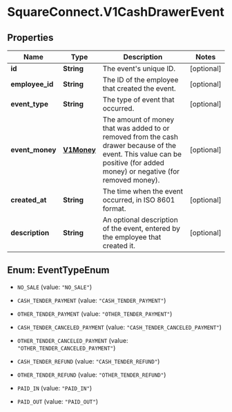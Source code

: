 # SquareConnect.V1CashDrawerEvent

## Properties
Name | Type | Description | Notes
------------ | ------------- | ------------- | -------------
**id** | **String** | The event&#39;s unique ID. | [optional] 
**employee_id** | **String** | The ID of the employee that created the event. | [optional] 
**event_type** | **String** | The type of event that occurred. | [optional] 
**event_money** | [**V1Money**](V1Money.md) | The amount of money that was added to or removed from the cash drawer because of the event. This value can be positive (for added money) or negative (for removed money). | [optional] 
**created_at** | **String** | The time when the event occurred, in ISO 8601 format. | [optional] 
**description** | **String** | An optional description of the event, entered by the employee that created it. | [optional] 


<a name="EventTypeEnum"></a>
## Enum: EventTypeEnum


* `NO_SALE` (value: `"NO_SALE"`)

* `CASH_TENDER_PAYMENT` (value: `"CASH_TENDER_PAYMENT"`)

* `OTHER_TENDER_PAYMENT` (value: `"OTHER_TENDER_PAYMENT"`)

* `CASH_TENDER_CANCELED_PAYMENT` (value: `"CASH_TENDER_CANCELED_PAYMENT"`)

* `OTHER_TENDER_CANCELED_PAYMENT` (value: `"OTHER_TENDER_CANCELED_PAYMENT"`)

* `CASH_TENDER_REFUND` (value: `"CASH_TENDER_REFUND"`)

* `OTHER_TENDER_REFUND` (value: `"OTHER_TENDER_REFUND"`)

* `PAID_IN` (value: `"PAID_IN"`)

* `PAID_OUT` (value: `"PAID_OUT"`)




